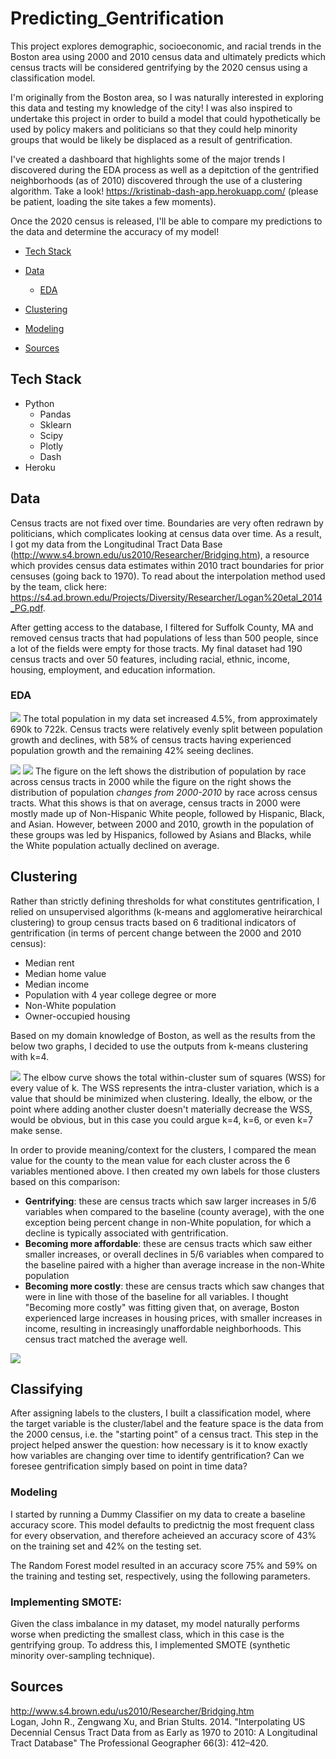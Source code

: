 # Predicting_Gentrification

This project explores demographic, socioeconomic, and racial trends in the Boston area using 2000 and 2010 census data and ultimately predicts which census tracts will be considered gentrifying by the 2020 census using a classification model.

I'm originally from the Boston area, so I was naturally interested in exploring this data and testing my knowledge of the city! I was also inspired to undertake this project in order to build a model that could hypothetically be used by policy makers and politicians so that they could help minority groups that would be likely be displaced as a result of gentrification.

I've created a dashboard that highlights some of the major trends I discovered during the EDA process as well as a depitction of the gentrified neighborhoods (as of 2010) discovered through the use of a clustering algorithm. Take a look! https://kristinab-dash-app.herokuapp.com/ (please be patient, loading the site takes a few moments).

Once the 2020 census is released, I'll be able to compare my predictions to the data and determine the accuracy of my model!

- [Tech Stack](#tech-stack)

- [Data](#data)
  - [EDA](#eda)

- [Clustering](#clustering)

- [Modeling](#modeling) 

- [Sources](#sources)

## Tech Stack
- Python
  - Pandas
  - Sklearn
  - Scipy
  - Plotly
  - Dash
- Heroku

## Data

Census tracts are not fixed over time. Boundaries are very often redrawn by politicians, which complicates looking at census data over time. As a result, I got my data from the Longitudinal Tract Data Base (http://www.s4.brown.edu/us2010/Researcher/Bridging.htm), a resource which provides census data estimates within 2010 tract boundaries for prior censuses (going back to 1970). To read about the interpolation method used by the team, click here: https://s4.ad.brown.edu/Projects/Diversity/Researcher/Logan%20etal_2014_PG.pdf.

After getting access to the database, I filtered for Suffolk County, MA and removed census tracts that had populations of less than 500 people, since a lot of the fields were empty for those tracts. My final dataset had 190 census tracts and over 50 features, including racial, ethnic, income, housing, employment, and education information.

### EDA

![](/Images/Population_change_dist.png)
The total population in my data set increased 4.5%, from approximately 690k to 722k. Census tracts were relatively evenly split between population growth and declines, with 58% of census tracts having experienced population growth and the remaining 42% seeing declines.

![](/Images/Race_pop_2000.png)
![](/Images/Race_pop_changes.png)
The figure on the left shows the distribution of population by race across census tracts in 2000 while the figure on the right shows the distribution of population *changes from 2000-2010* by race across census tracts. What this shows is that on average, census tracts in 2000 were mostly made up of Non-Hispanic White people, followed by Hispanic, Black, and Asian. However, between 2000 and 2010, growth in the population of these groups was led by Hispanics, followed by Asians and Blacks, while the White population actually declined on average.

## Clustering

Rather than strictly defining thresholds for what constitutes gentrification, I relied on unsupervised algorithms (k-means and agglomerative heirarchical clustering) to group census tracts based on 6 traditional indicators of gentrification (in terms of percent change between the 2000 and 2010 census):
- Median rent
- Median home value
- Median income
- Population with 4 year college degree or more
- Non-White population
- Owner-occupied housing

Based on my domain knowledge of Boston, as well as the results from the below two graphs, I decided to use the outputs from k-means clustering with k=4. 

![](/Images/Elbow_curve.png)
The elbow curve shows the total within-cluster sum of squares (WSS) for every value of k. The WSS represents the intra-cluster variation, which is a value that should be minimized when clustering. Ideally, the elbow, or the point where adding another cluster doesn't materially decrease the WSS, would be obvious, but in this case you could argue k=4, k=6, or even k=7 make sense.

In order to provide meaning/context for the clusters, I compared the mean value for the county to the mean value for each cluster across the 6 variables mentioned above. I then created my own labels for those clusters based on this comparison:
- **Gentrifying**: these are census tracts which saw larger increases in 5/6 variables when compared to the baseline (county average), with the one exception being percent change in non-White population, for which a decline is typically associated with gentrification.  
- **Becoming more affordable**: these are census tracts which saw either smaller increases, or overall declines in 5/6 variables when compared to the baseline paired with a higher than average increase in the non-White population
- **Becoming more costly**: these are census tracts which saw changes that were in line with those of the baseline for all variables. I thought "Becoming more costly" was fitting given that, on average, Boston experienced large increases in housing prices, with smaller increases in income, resulting in increasingly unaffordable neighborhoods. This census tract matched the average well.

![](/Images/Cluster_radar_plot.png)

## Classifying
After assigning labels to the clusters, I built a classification model, where the target variable is the cluster/label and the feature space is the data from the 2000 census, i.e. the "starting point" of a census tract. This step in the project helped answer the question: how necessary is it to know exactly how variables are changing over time to identify gentrification? Can we foresee gentrification simply based on point in time data?

### Modeling
I started by running a Dummy Classifier on my data to create a baseline accuracy score. This model defaults to predictnig the most frequent class for every observation, and therefore acheieved an accuracy score of 43% on the training set and 42% on the testing set.

The Random Forest model resulted in an accuracy score 75% and 59% on the training and testing set, respectively, using the following parameters.

### Implementing SMOTE:
Given the class imbalance in my dataset, my model naturally performs worse when predicting the smallest class, which in this case is the gentrifying group. To address this, I implemented SMOTE (synthetic minority over-sampling technique).

## Sources
http://www.s4.brown.edu/us2010/Researcher/Bridging.htm <br>
Logan, John R., Zengwang Xu, and Brian Stults. 2014. "Interpolating US Decennial Census Tract Data from as Early as 1970 to 2010: A Longitudinal Tract Database" The Professional Geographer 66(3): 412–420.
